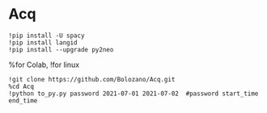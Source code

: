 # Acq

```
!pip install -U spacy
!pip install langid
!pip install --upgrade py2neo
```

%for Colab, !for linux
```
!git clone https://github.com/Bolozano/Acq.git
%cd Acq        
!python to_py.py password 2021-07-01 2021-07-02  #password start_time end_time
```
